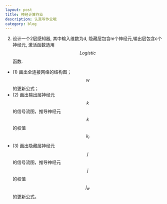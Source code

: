 ```yaml
---
layout: post
title: 神经计算作业
description: 认真写作业哦
category: blog
---
```


2. 设计一个2层感知器, 其中输入维数为d, 隐藏层包含m个神经元,输出层包含c个神经元, 激活函数选用$$Logistic$$ 函数. 
  * (1) 画出全连接网络的结构图；  
$$w$$ 的更新公式； 
  * (2) 画出输出层神经元 $$k$$ 的信号流图，推导神经元 $$k$$ 的权值 $$k_i$$ 
  * (3) 画出隐藏层神经元 $$j$$ 的信号流图，推导神经元 $$j$$ 的权值 $$j_w$$ 的更新公式。 

